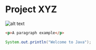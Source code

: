 # Project XYZ

![alt text](http://picsum.photos/200/200)

```html
<p>A paragraph example</p>
```
```Java
System.out.println("Welcome to Java");
```
